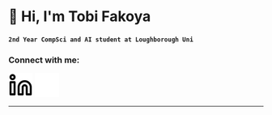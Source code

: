 # 👋 Hi, I'm Tobi Fakoya

**`2nd Year CompSci and AI student at Loughborough Uni`**

### Connect with me:
[![website](./img/linkedin-light.svg)](https://linkedin.com/in/tobi-fakoya#gh-light-mode-only)
[![website](./img/linkedin-dark.svg)](https://linkedin.com/in/tobi-fakoya#gh-dark-mode-only)
&nbsp;&nbsp;

---




